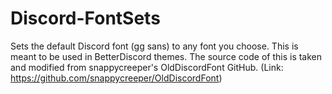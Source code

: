 # Discord-FontSets
Sets the default Discord font (gg sans) to any font you choose. This is meant to be used in BetterDiscord themes. 
The source code of this is taken and modified from snappycreeper's OldDiscordFont GitHub. (Link: https://github.com/snappycreeper/OldDiscordFont)
